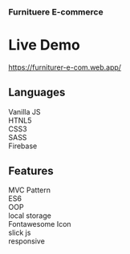 ### Furnituere E-commerce
######  
# Live Demo
https://furniturer-e-com.web.app/
## Languages
Vanilla JS <br>
HTNL5<br>
CSS3<br>
SASS<br>
Firebase<br>



## Features
MVC Pattern<br>
ES6<br>
OOP<br>
local storage <br>
Fontawesome Icon<br>
slick js<br>
responsive<br>
